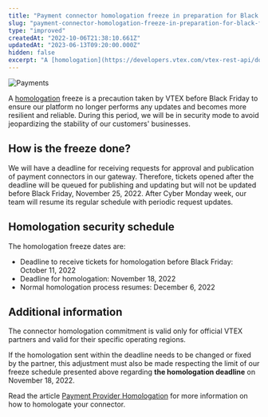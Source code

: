 ```yaml
---
title: "Payment connector homologation freeze in preparation for Black Friday 2022"
slug: "payment-connector-homologation-freeze-in-preparation-for-black-friday"
type: "improved"
createdAt: "2022-10-06T21:38:10.661Z"
updatedAt: "2023-06-13T09:20:00.000Z"
hidden: false
excerpt: "A [homologation](https://developers.vtex.com/vtex-rest-api/docs/payments-integration-payment-provider-homologation) freeze is a precaution taken by VTEX before Black Friday to ensure our platform no longer performs any updates and becomes more resilient and reliable. During this period, we will be in security mode to avoid jeopardizing the stability of our customers' businesses."
---
```

![Payments](https://cdn.jsdelivr.net/gh/vtexdocs/dev-portal-content@main/images/payment-connector-homologation-freeze-in-preparation-for-black-friday-0.png)

A [homologation](https://developers.vtex.com/vtex-rest-api/docs/payments-integration-payment-provider-homologation) freeze is a precaution taken by VTEX before Black Friday to ensure our platform no longer performs any updates and becomes more resilient and reliable. During this period, we will be in security mode to avoid jeopardizing the stability of our customers' businesses.

## How is the freeze done?

We will have a deadline for receiving requests for approval and publication of payment connectors in our gateway. Therefore, tickets opened after the deadline will be queued for publishing and updating but will not be updated before Black Friday, November 25, 2022. After Cyber Monday week, our team will resume its regular schedule with periodic request updates.

## Homologation security schedule

The homologation freeze dates are:

- Deadline to receive tickets for homologation before Black Friday: October 11, 2022
- Deadline for homologation: November 18, 2022
- Normal homologation process resumes: December 6, 2022

## Additional information

The connector homologation commitment is valid only for official VTEX partners and valid for their specific operating regions.

If the homologation sent within the deadline needs to be changed or fixed by the partner, this adjustment must also be made respecting the limit of our freeze schedule presented above regarding **the homologation deadline** on November 18, 2022.

Read the article [Payment Provider Homologation](https://developers.vtex.com/vtex-rest-api/docs/payments-integration-payment-provider-homologation) for more information on how to homologate your connector.
